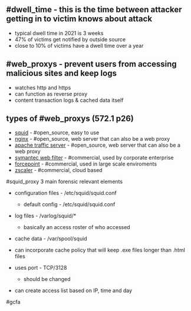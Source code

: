 #dwell_time - this is the time between attacker getting in to victim knows about attack
---
- typical dwell time in 2021 is 3 weeks
- 47% of victims get notified by outside source
- close to 10% of victims have a dwell time over a year

#web_proxys - prevent users from accessing malicious sites and keep logs
---
- watches http and https
- can function as reverse proxy
- content transaction logs & cached data itself

types of #web_proxys (572.1 p26)
---
- [squid](https://www.squid-cache.org/) - #open_source, easy to use
- [nginx](https://nginxproxymanager.com/) - #open_source, web server that can also be a web proxy
- [apache traffic server](https://httpd.apache.org/docs/2.4/howto/reverse_proxy.html) - #open_source, web server that can also be a web proxy
- [symantec web filter](https://docs.broadcom.com/doc/webfilter-en) - #commercial, used by corporate enterprise
- [forcepoint](https://www.forcepoint.com/) - #commercial, used in large scale enviroments
- [zscaler](https://www.zscaler.com/) - #commercial, cloud based

#squid_proxy 
3 main forensic relevant elements
- configuration files - /etc/squid/squid.conf
    - default config - /etc/squid/squid.conf
- log files - /varlog/squid/*
    - basically an access roster of who accessed
- cache data - /var/spool/squid

- can incorporate cache policy that will keep .exe files longer than .html files
- uses port - TCP/3128
    - should be changed

- can create access list based on IP, time and day

#gcfa